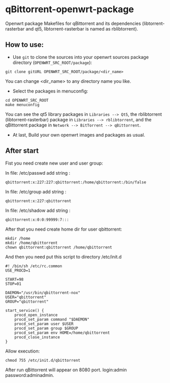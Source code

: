 # qBittorrent-openwrt-package
Openwrt package Makefiles for qBittorrent and its dependencies (libtorrent-rasterbar and qt5, libtorrent-rasterbar is named as rblibtorrent).

## How to use:
* Use `git` to clone the sources into your openwrt sources package directory (`OPENWRT_SRC_ROOT/package`):
```
git clone gitURL OPENWRT_SRC_ROOT/package/<dir_name>
```
You can change <dir_name> to any directory name you like.
* Select the packages in menuconfig:
```
cd OPENWRT_SRC_ROOT
make menuconfig
```
You can see the qt5 library packages in `Libraries --> Qt5`, the rblibtorrent (libtorrent-rasterbar) package in `Libraries --> rblibtorrent`, and the qBittorrent package in `Network --> BitTorrent --> qBittorrent`.
* At last, Build your own openwrt images and packages as usual.


## After start

Fist you need create new user and user group:

In file: /etc/passwd add string : 
```
qbittorrent:x:227:227:qbittorrent:/home/qbittorrent:/bin/false
```

In file: /etc/group add string :
```
qbittorrent:x:227:qbittorrent
```
In file: /etc/shadow add string :
```
qbittorrent:x:0:0:99999:7:::
```

After that you need create home dir for user qbittorrent:
```
mkdir /home
mkdir /home/qbittorrent
chown qbittorrent:qbittorrent /home/qbittorrent
```
And then you need put this script to directory /etc/init.d
```
#! /bin/sh /etc/rc.common
USE_PROCD=1

START=98
STOP=01

DAEMON="/usr/bin/qbittorrent-nox"
USER="qbittorrent"
GROUP="qbittorrent"

start_service() {
	procd_open_instance
	procd_set_param command "$DAEMON"
	procd_set_param user $USER
	procd_set_param group $GROUP
	procd_set_param env HOME=/home/qbittorrent
	procd_close_instance
}
```
Allow execution:
```
chmod 755 /etc/init.d/qbittorrent
```

After run qBittorrent will appear on 8080 port. login:admin password:adminadmin.
